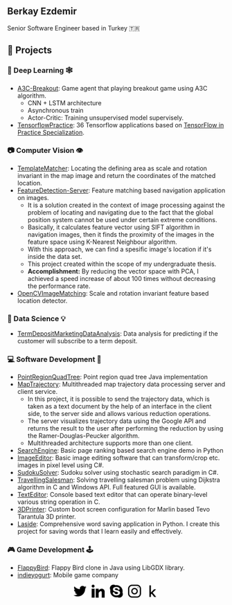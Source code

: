 ## Berkay Ezdemir
Senior Software Engineer based in Turkey 🇹🇷

## 🧱 Projects

### 🧠 Deep Learning 🕸️

* [A3C-Breakout](https://github.com/brkyzdmr/A3C-Breakout): Game agent that playing breakout game using A3C algorithm.
  * CNN + LSTM architecture
  * Asynchronous train
  * Actor-Critic: Training unsupervised model supervisely.
* [TensorflowPractice](https://github.com/brkyzdmr/TensorflowPractice): 36 Tensorflow applications based on [TensorFlow in Practice Specialization](https://www.coursera.org/specializations/tensorflow-in-practice). 

### 📷 Computer Vision 👁️
* [TemplateMatcher](https://github.com/brkyzdmr/TemplateMatcher): Locating the defining area as scale and rotation invariant in the map image and return the coordinates of the matched location.
* [FeatureDetection-Server](https://github.com/brkyzdmr/FeatureDetection-Server): Feature matching based navigation application on images. 
  * It is a solution created in the context of image processing against the problem of locating and navigating due to the fact that the global position system cannot be used under certain extreme conditions.
  * Basically, it calculates feature vector using SIFT algorithm in navigation images, then it finds the proximity of the images in the feature space using K-Nearest Neighbour algorithm.
  * With this approach, we can find a spesific image's location if it's inside the data set.
  * This project created within the scope of my undergraduate thesis.
  * **Accomplishment:** By reducing the vector space with PCA, I achieved a speed increase of about 100 times without decreasing the performance rate.
* [OpenCVImageMatching](https://github.com/brkyzdmr/OpenCV-ImageMatching): Scale and rotation invariant feature based location detector.

### 📄 Data Science 💡
* [TermDepositMarketingDataAnalysis](https://github.com/brkyzdmr/TermDepositMarketingDataAnalysis): Data analysis for predicting if the customer will subscribe to a term deposit.

### 💻 Software Development 🧮
* [PointRegionQuadTree](https://github.com/brkyzdmr/PointRegionQuadTree): Point region quad tree Java implementation
* [MapTrajectory](https://github.com/brkyzdmr/MapTrajectory): Multithreaded map trajectory data processing server and client service.
  * In this project, it is possible to send the trajectory data, which is taken as a text document by the help of an interface in the client side, to the server side and allows various reduction operations. 
  *  The server visualizes trajectory data using the Google API and returns the result to the user after performing the reduction by using the Ramer-Douglas-Peucker algorithm.
  *  Multithreaded architecture supports more than one client.
*  [SearchEngine](https://github.com/brkyzdmr/SearchEngine): Basic page ranking based search engine demo in Python
*  [ImageEditor](https://github.com/brkyzdmr/ImageEditor): Basic image editing software that can transform/crop etc. images in pixel level using C#.
*  [SudokuSolver](https://github.com/brkyzdmr/SudokuSolver): Sudoku solver using stochastic search paradigm in C#.
* [TravellingSalesman](https://github.com/brkyzdmr/DijkstraMapProLab2-1): Solving travelling salesman problem using Dijkstra algorithm in C and Windows API. Full featured GUI is available.
* [TextEditor](https://github.com/brkyzdmr/texteditor_v1.0): Console based text editor that can operate binary-level various string operation in C.
* [3DPrinter](https://github.com/brkyzdmr/3DPrinter): Custom boot screen configuration for Marlin based Tevo Tarantula 3D printer.
* [Laside](https://github.com/brkyzdmr/Laside): Comprehensive word saving application in Python. I create this project for saving words that I learn easily and effectively.

### 🎮 Game Development 🕹️
*  [FlappyBird](https://github.com/brkyzdmr/FlappyBird): Flappy Bird clone in Java using LibGDX library.
*  [indieyogurt](https://twitter.com/indieyogurt): Mobile game company


<p align='center'>
<a href="https://twitter.com/einsteinekeine"><img height="30" src="./img/013-twitter-1.png"></a>&nbsp;&nbsp;
<a href="https://www.linkedin.com/in/brkyzdmr/"><img height="30" src="./img/031-linkedin.png"></a>&nbsp;&nbsp;
<a href="https://join.skype.com/invite/fhmCVxEhcUUF"><img height="30" src="./img/022-skype.png"></a>&nbsp;&nbsp;
<a href="https://www.instagram.com/berkayezdemir/"><img height="30" src="./img/034-instagram.png"></a>&nbsp;&nbsp;
<a href="https://www.kaggle.com/brkyzdmr"><img height="30" src="./img/044-kaggle.png"></a>
</p>

